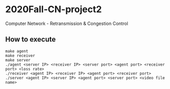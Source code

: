 # 2020Fall-CN-project2
Computer Network - Retransmission &amp; Congestion Control
## How to execute
```
make agent
make receiver
make server
./agent <server IP> <receiver IP> <server port> <agent port> <receiver port> <loss rate>
./receiver <agent IP> <receiver IP> <agent port> <receiver port>
./server <agent IP> <server IP> <agent port> <server port> <video file name>
```
